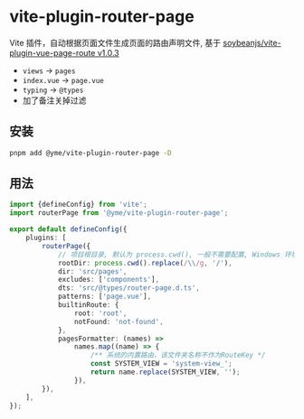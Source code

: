 # vite-plugin-router-page

Vite 插件，自动根据页面文件生成页面的路由声明文件, 基于 [soybeanjs/vite-plugin-vue-page-route v1.0.3](https://github.com/soybeanjs/vite-plugin-vue-page-route/tree/v1.0.3)

-   `views` -> `pages`
-   `index.vue` -> `page.vue`
-   `typing` -> `@types`
-   加了备注关掉过滤

## 安装

```sh
pnpm add @yme/vite-plugin-router-page -D
```

## 用法

```ts
import {defineConfig} from 'vite';
import routerPage from '@yme/vite-plugin-router-page';

export default defineConfig({
    plugins: [
        routerPage({
            // 项目根目录, 默认为 process.cwd(), 一般不需要配置, Windows 环境下需要将 \ 替换为 /
            rootDir: process.cwd().replace(/\\/g, '/'),
            dir: 'src/pages',
            excludes: ['components'],
            dts: 'src/@types/router-page.d.ts',
            patterns: ['page.vue'],
            builtinRoute: {
                root: 'root',
                notFound: 'not-found',
            },
            pagesFormatter: (names) =>
                names.map((name) => {
                    /** 系统的内置路由，该文件夹名称不作为RouteKey */
                    const SYSTEM_VIEW = 'system-view_';
                    return name.replace(SYSTEM_VIEW, '');
                }),
        }),
    ],
});
```
